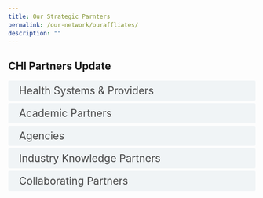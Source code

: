 ```yaml
---
title: Our Strategic Parnters
permalink: /our-network/ouraffliates/
description: ""
---
```

<style>

input {
	display: none;
}
label {
	display: block;
	padding: 8px 22px;
	margin: 0 0 5px 0;
	cursor: pointor;
	background: #F0F4F6;
	border-radius: 3px;
	width=100%;
	color: #484848;
	transition: ease .5s;
	font-size: 1.5em;
}

label:hover {
	background: #BD2D37;
	color: #FFF;
}

.accordion-content {
	/* background: #E2E5F6; */
	padding: 10px 0px 30px 30px;
	/* border: 1px solid #484848; */
	margin: 0 0 1px 0;
	border-radius: 3px;
}

input + label + .accordion-content {
	display: none;
}


input:checked + label + .accordion-content {
	display: none;
}

input:checked + label + .accordion-content {
	display: block;
}


</style>
<!-- End of accordion -->

<div class="container">



<h2 id="our-main-plans">CHI Partners Update</h2>
<div>
		<input id="title1" type="checkbox"><label for="title1">Health Systems &amp; Providers</label>
<div class="accordion-content">
		<p>
</p><div class="row">
<div class="col"> 
<a href="https://www.linkedin.com/company/14607710/admin/"><img alt="AIC" style="width:150px; height:180px; padding-top:8%;" src="/images/Logos/Comm%20Parnter/awwaawwa.svg"></a><br>
	<div class="header"><b>AWWA</b></div><br>
	<div class="para">AWWA is a social service organisation, serving over 10,000 of the disadvantaged across life stages. Services include early intervention for pre-schoolers, education and disability support for children with special needs, assistance to low income families,

</div>
<br>

</div>
	<div class="col"> 
<a href="https://www.linkedin.com/company/chi-centre-for-healthcare-innovation/"><img alt="CHI Living Lab" style="width:150px; height:180px; padding-top:8%;" src="/images/Logos/Comm%20Parnter/stlukes.svg"></a><br>
		<div class="header"><b>St Luke's ElderCare <br></b></div><br>
		<div class="para">St Luke’s ElderCare delivers a full range of integrated services and programmes for their clients through 22 eldercare centres islandwide. They include maintenance day care, day rehabilitation programmes such as physiotherapy and occupational
</div>
<br>

</div>
	<div class="col"> 
<a href="https://www.linkedin.com/company/14607710/admin/"><img alt="CHI" style="width:150px; height:180px; padding-top:8%;" src="/images/Logos/Comm%20Parnter/dover%20park%20logo.svg"></a><br>
	<div class="header"><b>Dover Park Hospice</b></div><br>
	<div class="para">Dover Park Hospice aims to alleviate suffering and maximise quality of life for the terminally-ill and their loved ones through holistic palliative care. Founded in 1992, Dover Park Hospice is Singapore’s first purpose-built hospice, caring for those nearing the end of life’s journey.
</div>
<br></div></div>


<div class="row">
<div class="col"> 
<a href="https://www.linkedin.com/company/14607710/admin/"><img alt="CHI" style="width:150px; height:180px; padding-top:8%;" src="/images/Logos/Comm%20Parnter/thkchinese.svg"></a><br>
	<div class="header"><b>Thye Hua Kwan Moral Society
</b></div><br>
	<div class="para">The Thye Hua Kwan Moral Society has three subsidiaries; Ang Mo Kio Thye Hua Kwan Hospital, Thye Hua Kwan Moral Charities and Thye Hua Kwan Nursing Home. Together, they provide services that respond to the needs of the community.
</div>
<br>

</div>
	<div class="col"> 
<a href="https://www.linkedin.com/company/14607710/admin/"><img alt="CHI" style="width:150px; height:180px; padding-top:8%;" src="/images/Logos/Comm%20Parnter/kwshhospital.svg"></a><br>
	<div class="header"><b>Kwong Wai Shiu Hospital
</b></div><br>
	<div class="para">To cope with Singapore’s changing healthcare needs, Kwong Wai Shiu Hospital went through major redevelopments and has evolved into a community healthcare hub today. Given the historical significance of KWSH’s premises, the Urban Redevelopment Authority has awarded
</div>
<br>

</div>
	<div class="col"> 
<a href="https://www.linkedin.com/company/14607710/admin/"><img alt="CHI" style="width:150px; height:180px; padding-top:8%;" src="/images/Logos/Comm%20Parnter/touchcomm.svg"></a><br>
	<div class="header"><b>TOUCH Community Services</b></div><br>
	<div class="para">The work of TOUCH started in 1986 as a service for latch-key children in the neighbourhoods of Clementi and Jurong. Touched by the obvious need of low-income and single-parent families with difficulties making ends meet, much less raising their children in 
</div>
<br></div></div>

<div class="row">
<div class="col"> 
<a href="https://www.linkedin.com/company/14607710/admin/"><img alt="CHI" style="width:150px; height:180px; padding-top:8%;" src="/images/Logos/International/qultrum.svg"></a><br>
	<div class="header"><b>Qulturum</b></div><br>
	<div class="para">Region Jönköping County, Sweden
“Qulturum knows that this network has many valuable centres involved so we hope that we can energise each other to new levels of understanding. I think that the modernisation of care is so challenging now that we need to find ways to show them the way
</div>
<br>

</div>
	<div class="col"> 
<a href="https://www.linkedin.com/company/14607710/admin/"><img alt="CHI" style="width:150px; height:180px; padding-top:8%;" src="/images/Logos/International/r2routine.svg"></a><br>
	<div class="header"><b>Routine to Research (R2R) Unit</b></div><br>
	<div class="para">Faculty of Medicine Siriraj Hospital, Mahidol University, Thailand
“Partnership within the co-learning network will enable us to share with each other, to form joint training activities, provide accessibility for coaching and mentoring within our network and to promote leadership and managerial capabilities.” 
</div>
<br>
</div>
	<div class="col"> 
<a href="https://www.linkedin.com/company/14607710/admin/"><img alt="CHI" style="width:150px; height:180px; padding-top:8%;" src="/images/Logos/International/nhs%20nca%20logo.svg"></a><br>
	<div class="header"><b>Northern Care Alliance (NCA)</b></div><br>
	<div class="para">NHS Foundation Trust, United Kingdom
The Northern Care Alliance is an NHS Foundation Trust (NCA FT) created by bringing together two NHS Trusts, Salford Royal NHS Foundation Trust and The Pennine Acute Hospitals NHS Trust. The NCA FT was formally established on 1 October 2021. The NCA has
</div>
<br>
<br></div></div>
<div class="row">
<div class="col"> 
<a href="https://www.linkedin.com/company/14607710/admin/"><img alt="CHI" style="width:150px; height:180px; padding-top:8%;" src="/images/Logos/International/nh%20trust.svg"></a><br>
	<div class="header"><b>Imperial College Healthcare NHS Trust</b></div><br>
	<div class="para">"We are an NHS Trust of 10,000 people, providing care for around a million people every year, in our five hospitals and a growing number of community services in north west London. We have a rich heritage and an ambitious vision for the future of our patients and.
</div>
<br>

</div>
	<div class="col"> 
<a href="https://www.linkedin.com/company/14607710/admin/"><img alt="CHI" style="width:150px; height:180px; padding-top:8%;" src="/images/Logos/International/logo%20rs.svg"></a><br>
	<div class="header"><b>Ribera Salud Group</b></div><br>
	<div class="para">Spain
"Ribera Salud, a leading Spanish integrated healthcare provider, supports governments to improve healthcare delivery through the Public Private Partnership model. We developed the “Alzira Model,” a citizen-centered, fully integrated capitated Accountable Care.
</div>
<br>
		
</div>
	<div class="col"> 
<a href="https://www.linkedin.com/company/14607710/admin/"><img alt="CHI" src="/images/Logos/Strategic%20Partners/aicaic.svg"></a><br>
	<div class="header"><b>Agency for Integrated Care</b></div><br>
	<div class="para">The strength of the network like CHI is really about the number of partners and the projects we do together. I would say that in 10 years’ time we would have reached the stage that we are recognised for the collective work that we do that has transformed care,
</div>
		
<br></div></div>
<div class="row">
<div class="col"> 
<a href="https://www.linkedin.com/company/14607710/admin/"><img alt="CHI" style="width:150px; height:180px; padding-top:8%;" src="/images/Logos/Healthcare/singhealth.svg"></a><br>
	<div class="header"><b>Singapore Health Services</b></div><br>
	<div class="para">We believe that our efforts might be of interest to other institutions and we are certainly very interested in learning from the experiences of other institutions as we find better ways to look after our patients."
</div>
<br>

</div>
	<div class="col"> 
<a href="https://www.linkedin.com/company/14607710/admin/"><img alt="CHI" style="width:150px; height:180px; padding-top:8%;" src="/images/Logos/Healthcare/nuhsgroup.svg"></a><br>
	<div class="header"><b>National University Health System</b></div><br>
	<div class="para">“Similar to many of our other members of our council, we are also struggling with the many issues of the shrinking manpower as well as increasing demand for healthcare services. So I think it is very important for our council members to actually share good 
</div>
<br>
</div>
	<div class="col"> 
<a href="https://www.linkedin.com/company/14607710/admin/"><img alt="CHI" style="width:150px; height:180px; padding-top:8%;" src="/images/Logos/Healthcare/nhgroup.svg"></a><br>
	<div class="header"><b>National Healthcare Group</b></div><br>
	<div class="para">“The greatest impact of the network would be to disrupt the way we work, the way we think, to keep us nimble, current and future-ready. This network will provide means to benchmark, co-learn, co-create and co-develop better processes. That’s when the
</div>
<br>
<br></div></div>
<div class="row">
<div class="col"> 
<a href="https://www.linkedin.com/company/14607710/admin/"><img alt="CHI" style="width:150px; height:180px; padding-top:8%;" src="/images/Logos/Comm%20Parnter/ntuc%20health.svg"></a><br>
	<div class="header"><b>NTUC Health Co-operative Limited</b></div><br>
	<div class="para">(NTUC Health)
NTUC Health is an NTUC social enterprise that provides a comprehensive and integrated suite of quality and affordable health and eldercare services to meet the growing needs of families and their dependents. Building on more than four decades of
</div>
<br>

</div>
	<div class="col"> 
<a href="https://www.linkedin.com/company/14607710/admin/"><img alt="CHI" style="width:150px; height:180px; padding-top:8%;" src="/images/Logos/Comm%20Parnter/tsao%20foundation.svg"></a><br>
	<div class="header"><b>Tsao Foundation</b></div><br>
	<div class="para">Tsao Foundation aims to “disrupt aging” and seek “mindset and systemic change by implementing innovation in community-based eldercare, training and education, policy relevant research, collaboration and advocacy.
</div>
<br>
</div>
	<div class="col"> 
<a href="https://www.linkedin.com/company/14607710/admin/"><img alt="CHI" style="width:150px; height:180px; padding-top:8%;" src="/images/Logos/Comm%20Parnter/ren%20ci.svg"></a><br>
	<div class="header"><b>Ren Ci (仁慈)</b></div><br>
	<div class="para">Ren Ci is a charity healthcare institution with the primary mission of providing affordable medical, nursing and rehabilitative care services for the community, living to its name of “compassion” and “benevolence”. Over the years, Ren Ci’s spectrum of services have
</div>
<br>
<br></div></div>	
<div class="row">
<div class="col"> 
<a href="https://www.linkedin.com/company/14607710/admin/"><img alt="CHI" style="width:150px; height:180px; padding-top:8%;" src="/images/Logos/Comm%20Parnter/care%20corner.svg"> </a> <br>
	<div class="header"><b>Care Corner Singapore</b></div><br>
	<div class="para">Care Corner Singapore Ltd was founded in 1981, in a climate of changes in the early 1980s, as economic competition in the region intensified and the rift between the wealthy and the lower-income in particular the Chinese blue-collar workers, widened. Through a series of earl
</div>
<br>

</div>
	<div class="col"> 
<a href="https://www.linkedin.com/company/14607710/admin/"><img alt="CHI" style="width:150px; height:180px; padding-top:8%;" src="/images/Logos/Comm%20Parnter/methodist%20welfare%20services.svg"></a><br>
	<div class="header"><b>Methodist Welfare Services</b></div><br>
	<div class="para">The seed for the formation of Methodist Welfare Services (MWS) was sown by Mr Peter Joe Chia in June 1976. It took root in 1977 when the board of social concerns of the Trinity Annual Conference, under the leadership of Mr Lee Liat Cheng, appointed Dr Chia Lin Sien to draft a
</div>

</div></div>
		<p></p>
	</div>
	<input id="title3" type="checkbox"><label for="title3">Academic Partners</label>
	<div class="accordion-content">
		<p>
</p><div class="row">
<div class="col"> 
<a href="https://www.linkedin.com/company/14607710/admin/"><img alt="CHI" style="width:150px; height:180px; padding-top:8%;" src="/images/Logos/Academic/lkc%20logo.svg"></a><br>
	<div class="header"><b>Lee Kong Chian School of Medicine</b></div><br>
	<div class="para">“We will share our innovative approaches, we will share our teaching of e-health and e-learning and we hope to gain as much from all other partners, from Singapore, from the region and all over the world. And it is through this team-based sharing and learning that 

</div>
<br>

</div>
	<div class="col"> 
<a href="https://www.linkedin.com/company/chi-centre-for-healthcare-innovation/"><img alt="CHI Living Lab" style="width:150px; height:180px; padding-top:8%;" src="/images/Logos/Academic/nanyang%20poly.svg"></a><br>
		<div class="header"><b>Nanyang Polytechnic <br></b></div><br>
		<div class="para">“As we sharpen on our understanding on the need and what is trending on the healthcare field, we can continually refine our curriculum for pre-employment training and continuing education and training for practicing professionals. This partnership
</div>
<br>

</div>
	<div class="col"> 
<a href="https://www.linkedin.com/company/14607710/admin/"><img alt="CHI" style="width:150px; height:180px; padding-top:8%;" src="/images/Logos/Academic/singapore%20it.svg"></a><br>
	<div class="header"><b>Singapore Institute of Technology</b></div><br>
	<div class="para">“I think there is advantage of academics and working with practice colleagues alongside with people who are on the ground to really understand those issues. Then explore innovative ways to make the processes better… this partnership where we have a
</div>
		</div></div>
<br>
		<div class="row">
<div class="col"> 
<a href="https://www.linkedin.com/company/14607710/admin/"><img alt="AIC" src="/images/Logos/Strategic%20Partners/ial_suss.svg"></a><br>
	<div class="header"><b>Institute for Adult Learning</b></div><br>
	<div class="para">An Institute of Singapore University of Social Sciences
"As the national institute spearheading efforts to raise learning innovation practice and adoption, IAL is excited to work alongside CHI to pave the way in applying new innovative methods to promote learning and performance in the healthcare

</div>
<br>

</div>
	<div class="col"> 
<a href="https://www.linkedin.com/company/chi-centre-for-healthcare-innovation/"><img alt="CHI Living Lab" src="/images/Logos/Strategic%20Partners/healthcare%20academy.svg"></a><br>
		<div class="header"><b>Healthcare Academy <br></b></div><br>
		<div class="para">"Formed by the Healthcare Services Employees' Union, NTUC LearningHub, and NTUC's Employment and Employability Institute, the Academy aims to ensure that all healthcare workers get the necessary training and support to cope with changes in
</div>
<br>

</div>
	<div class="col"> 
<a href="https://www.linkedin.com/company/14607710/admin/"><img alt="CHI" src="/images/Logos/Academic/oxford3v.svg"></a><br>
	<div class="header"><b>Oxford Centre for Triple Value Healthcare, United Kingdom</b></div><br>
	<div class="para">Test Text

<br></div>
</div></div><p></p>
	</div>
	<input id="title4" type="checkbox"><label for="title4">Agencies</label>
	<div class="accordion-content">
		<p><br>
</p><div class="row">
<div class="col"> 
<a href="https://www.linkedin.com/company/14607710/admin/"><img alt="CHI" src="/images/Logos/Industry%20Knowledge/st%20healthcare.svg"></a><br>
	<div class="header"><b>ST Healthcare</b></div><br>
	<div class="para">ST Healthcare

</div>
<br>

</div>
	<div class="col"> 
<a href="https://www.linkedin.com/company/chi-centre-for-healthcare-innovation/"><img alt="CHI Living Lab" src="/images/Logos/Strategic%20Partners/designsg.svg"></a><br>
		<div class="header"><b>Design Singapore Council <br></b></div><br>
		<div class="para">“The Design Singapore Council has through many years developed its capabilities in design thinking for design innovation. And this is very important, because the thing is that, what we hope to bring into the CHI network is the whole notion of empathy and 
</div>
<br>

</div>
	<div class="col"> 
<a href="https://www.linkedin.com/company/14607710/admin/"><img alt="CHI" src="/images/Logos/Strategic%20Partners/workforce%20singapore.svg"></a><br>
	<div class="header"><b>Workforce Singapore</b></div><br>
	<div class="para">“At the end of the day, what we really want to achieve is for the workers to have better jobs and for the industry to have ample supply of better trained workers and so this will be a continuing priority of WSG and we are all in for this co-learning network and
</div>
<br></div></div>


<div class="row">
<div class="col"> 
<a href="https://www.linkedin.com/company/14607710/admin/"><img alt="CHI" src="/images/Logos/Strategic%20Partners/ihis%20healthcare.svg"></a><br>
	<div class="header"><b>Integrated Health Information Systems</b></div><br>
	<div class="para">“iHIS being the system integrator and also the connector of dots for technology matters in public healthcare can help add a lot of value in terms of being able to bring the real experience of what goes on in public healthcare to CHI.”
</div>
<br>

</div>
	<div class="col"> 
<a href="https://www.linkedin.com/company/14607710/admin/"><img alt="CHI" src="/images/Logos/Strategic%20Partners/singapore%20biodesign.svg"></a><br>
	<div class="header"><b>Singapore Biodesign</b></div><br>
	<div class="para">“We hope what SSB bring to CHI is to share this best practice we brought in from Stanford University and silicon valley and hopefully share some of our experiences teaching and training med-tech innovators in Singapore with a cross disciplinary team.”
</div>
<br>

</div>
	<div class="col"> 
<a href="https://www.linkedin.com/company/14607710/admin/"><img alt="CHI" src="/images/Logos/Strategic%20Partners/enterprise%20singapore.svg"></a><br>
	<div class="header"><b>Enterprise Singapore</b></div><br>
	<div class="para">“To grow healthcare and biomedical local enterprises, Enterprise Singapore partners key stakeholders like the Centre for Healthcare Innovation to encourage more clinician-driven innovations to be applied locally and scaled globally.”
</div>
</div></div><p></p>
	</div>
	<input id="title5" type="checkbox"><label for="title5">Industry Knowledge Partners</label>
	<div class="accordion-content">
		<p><br>
</p><div class="row">
<div class="col"> 
<a href="https://www.linkedin.com/company/14607710/admin/"><img alt="CHI" src="/images/Logos/Industry%20Knowledge/johnson.svg"></a><br>
	<div class="header"><b>Johnson &amp; Johnson</b></div><br>
	<div class="para">"We aim to keep people well at every age and every stage of life. We strive to improve access and affordability, create healthier communities, and put a healthy mind, body and environment within reach of everyone, everywhere."

</div>
<br>

</div>
	<div class="col"> 
<a href="https://www.linkedin.com/company/chi-centre-for-healthcare-innovation/"><img alt="CHI Living Lab" src="/images/Logos/Industry%20Knowledge/necnecnec.svg"></a><br>
		<div class="header"><b>NEC <br></b></div><br>
		<div class="para">"NEC Laboratories Singapore specialises in co-creating cutting-edge AI solutions together with Governments and Enterprises, towards safer and smarter cities."
</div>
<br>

</div>
	<div class="col"> 
<a href="https://www.linkedin.com/company/14607710/admin/"><img alt="CHI" src="/images/Logos/Industry%20Knowledge/philips.svg"></a><br>
	<div class="header"><b>Philips Electronics Singapore
</b></div><br>
	<div class="para">"We focus on implementing meaningful innovations, centered on patients and care providers, designed to break down barries and complexity to offer better value to patients, providers and overall healthcare system."

</div>
<br></div></div>


<div class="row">
<div class="col"> 
<a href="https://www.linkedin.com/company/14607710/admin/"><img alt="CHI" src="/images/Logos/Industry%20Knowledge/pwcpwcpwc.svg"></a><br>
	<div class="header"><b>PricewaterhouseCoopers Consulting (Singapore)</b></div><br>
	<div class="para">PricewaterhouseCoopers Consulting (Singapore)
</div>
<br>

</div>
	<div class="col"> 
<a href="https://www.linkedin.com/company/14607710/admin/"><img alt="CHI" src="/images/Logos/Industry%20Knowledge/workplace.svg"></a><br>
	<div class="header"><b>Workplace by Facebook</b></div><br>
	<div class="para">Workplace by Facebook
</div>
<br>

</div>
	<div class="col"> 
<a href="https://www.linkedin.com/company/14607710/admin/"><img alt="CHI" src="/images/Logos/Strategic%20Partners/accelerate.svg"></a><br>
	<div class="header"><b>A*START Central</b></div><br>
	<div class="para">“I see CHI as a platform that would enable for that change of mind-set for a healthcare industry to be able to see that we can actually change as a result of the transformation that is taking place so that we can have the biggest impact on healthcare.”
</div>

</div></div><p></p>
	</div>
	<input id="title7" type="checkbox"><label for="title7">Collaborating Partners</label>
	<div class="accordion-content">
		<p>
</p><div class="row">
<div class="col"> 
<a href="https://www.linkedin.com/company/14607710/admin/"><img alt="CHI" style="width:150px; height:180px; padding-top:8%;" src="/images/Logos/Collab%20centre/canslogo.svg"></a><br>
<div class="header"><b>Centre for Asian Nursing Studies</b></div><br>
<div class="para">CANS spearheads nursing Research, Innovation and Education (RIE) initiatives across local and regional healthcare systems. These three thrusts are strategically aligned against CANS's key strengths in core areas such as geriatrics, infectious

</div>
<br>

</div>
	<div class="col"> 
<a href="https://www.linkedin.com/company/chi-centre-for-healthcare-innovation/"><img alt="CHI Living Lab" style="width:150px; height:180px; padding-top:8%;" src="/images/Logos/Collab%20centre/capelogo.svg"></a><br>
		<div class="header"><b>Centre for Allied Health and Pharmacy Excellence <br></b></div><br>
		<div class="para">CAPE provides an exciting platform for Allied Health Professionals and Pharmacists to drive innovation and training in health-social care integration, with the aim of optimising independence and quality of life for our population.
</div>
<br>

</div>
	<div class="col"> 
<a href="https://www.linkedin.com/company/14607710/admin/"><img alt="CHI" style="width:150px; height:180px; padding-top:8%;" src="/images/Logos/Collab%20centre/centreforhealthcareactivation.svg"></a><br>
	<div class="header"><b>Centre for Health Activation
</b></div><br>
	<div class="para">Through the CHA Learning and Development Roadmap for Building a Community of Carers, trained carers will be equipped with the know-ledge, skills and resources to embrace and prepare for ageing, and overtime achieve better population health for the

</div>
<br></div></div>


<div class="row">
<div class="col"> 
<a href="https://www.linkedin.com/company/14607710/admin/"><img alt="CHI" style="width:150px; height:180px; padding-top:8%;" src="/images/Logos/Collab%20centre/cmticmti.svg"></a><br>
	<div class="header"><b>Centre for Medical Technologies &amp; Innovations</b></div><br>
	<div class="para">NHG CMTi plays a pivotal role in facilitating the co-development projects with partners and works closely with government agencies such as Enterprise Singapore (ES), Economic Development Board (EDB) and National Healthcare and Innovation Centre (NHIC), to
</div>
<br>

</div>
	<div class="col"> 
<a href="https://www.linkedin.com/company/14607710/admin/"><img alt="CHI" style="width:150px; height:180px; padding-top:8%;" src="/images/Logos/Collab%20centre/alivegames.svg"></a><br>
	<div class="header"><b>gAmes for heaLth InnovAtions cEntre (ALIVE)</b></div><br>
	<div class="para">The gAmes for heaLthInnoVationscEntre (ALIVE) is a collaboration between National Healthcare Group (NHG) and LKCMedicine. It brings together healthcare providers, academic institutions and industry partners with supporting government agencies and
</div>
<br>
</div>
<div class="col"> 
<a href="https://www.linkedin.com/company/14607710/admin/"><img alt="CHI" style="width:150px; height:180px; padding-top:8%;" src="/images/Logos/Collab%20centre/flying.svg"></a><br>
	<div class="header"><b>FLYING</b></div><br>
	<div class="para">Future Leaders &amp; Young Innovators Guild (FLYING) brings generations of future leaders and innovators together to build, transform and lead the health of tomorrow
</div><br>
</div></div></div></div></div>